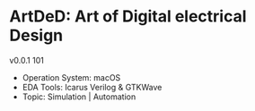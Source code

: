 # ArtDeD: Art of Digital electrical Design
v0.0.1 101
* Operation System: macOS
* EDA Tools: Icarus Verilog &  GTKWave
* Topic: Simulation | Automation
